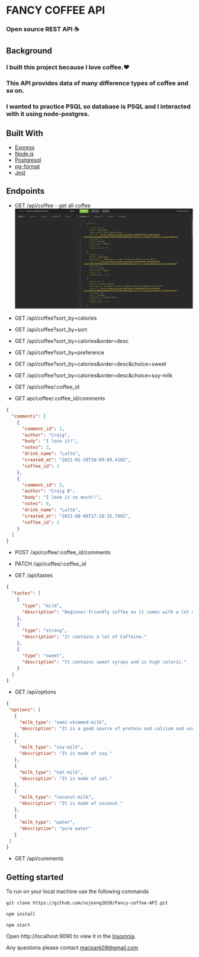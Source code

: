 # FANCY COFFEE API   
### Open source REST API :coffee:

## Background

### I built this project because I love coffee.:heart: 
### This API provides data of many difference types of coffee and so on.

### I wanted to practice PSQL so database is PSQL and I interacted with it using node-postgres.

## Built With

- [Express](https://expressjs.com/)  
- [Node.js](https://nodejs.org/en/)
- [Postgresql](https://www.postgresql.org/docs/)
- [pg-format](https://www.npmjs.com/package/pg-format)
- [Jest](https://jestjs.io/docs/getting-started)

## Endpoints

- GET /api/coffee - get all coffee
![GitHub Logo](/images/coffeeAPI3.jpg)
 
- GET /api/coffee?sort_by=calories
- GET /api/coffee?sort_by=sort
- GET /api/coffee?sort_by=calories&order=desc
- GET /api/coffee?sort_by=preference
- GET /api/coffee?sort_by=calories&order=desc&choice=sweet
- GET /api/coffee?sort_by=calories&order=desc&choice=soy-milk
- GET /api/coffee/:coffee_id
- GET api/coffee/:coffee_id/comments
```json
{
  "comments": [
    {
      "comment_id": 1,
      "author": "Craig",
      "body": "I love it!",
      "votes": 2,
      "drink_name": "Latte",
      "created_at": "2021-01-18T10:09:05.410Z",
      "coffee_id": 1
    },
    {
      "comment_id": 5,
      "author": "Craig B",
      "body": "I love it so much!!",
      "votes": 0,
      "drink_name": "Latte",
      "created_at": "2021-08-09T17:28:35.798Z",
      "coffee_id": 1
    }
  ]
}
```

- POST /api/coffee/:coffee_id/comments
- PATCH /api/coffee/:coffee_id

- GET /api/tastes
```json
{
  "tastes": [
    {
      "type": "mild",
      "description": "Beginner-friendly coffee as it comes with a lot of milk that neutralizes the bitter taste."
    },
    {
      "type": "strong",
      "description": "It contains a lot of Caffeine."
    },
    {
      "type": "sweet",
      "description": "It contains sweet syrups and is high caloric."
    }
  ]
}
```
- GET /api/options
 ```json
{
  "options": [
    {
      "milk_type": "semi-skimmed-milk",
      "description": "It is a good source of protein and calcium and usually use for making differrnt kinds of coffee."
    },
    {
      "milk_type": "soy-milk",
      "description": "It is made of soy."
    },
    {
      "milk_type": "oat-milk",
      "description": "It is made of oat."
    },
    {
      "milk_type": "coconut-milk",
      "description": "It is made of coconut."
    },
    {
      "milk_type": "water",
      "description": "pure water"
    }
  ]
}
```
- GET /api/comments

## Getting started

To run on your local machine use the following commands

```
git clone https://github.com/sojeong2020/Fancy-coffee-API.git
```
```
npm install
```
```
npm start
```
Open http://localhost:9090 to view it in the <a href="https://insomnia.rest/">Insomnia</a>.

Any questions please contact macpark09@gmail.com


